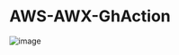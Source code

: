 # AWS-AWX-GhAction

![image](https://github.com/user-attachments/assets/ec0987a0-9770-4dba-9909-7d5b23672be5)
